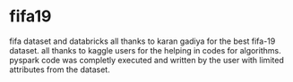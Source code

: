 # fifa19
fifa dataset and databricks
all thanks to karan gadiya for the best  fifa-19 dataset.
all thanks to kaggle users for the helping in codes for algorithms.
pyspark code was completly executed and written by the user with limited attributes from the dataset.
